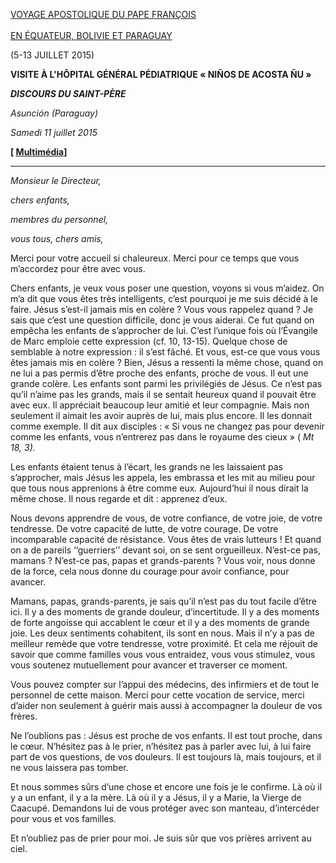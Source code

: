 [VOYAGE APOSTOLIQUE DU PAPE FRANÇOIS \
\
EN ÉQUATEUR, BOLIVIE ET PARAGUAY](/content/francesco/fr/travels/2015/outside/documents/papa-francesco-ecuador-bolivia-paraguay-2015.html)

(5-13 JUILLET 2015)

**VISITE À L'HÔPITAL GÉNÉRAL PÉDIATRIQUE « NIÑOS DE ACOSTA ÑU »**

***DISCOURS DU SAINT-PÈRE***

*Asunción (Paraguay)*

*Samedi 11 juillet 2015*

**[ [Multimédia](http://w2.vatican.va/content/francesco/fr/events/event.dir.html/content/vaticanevents/fr/2015/7/11/paraguayospedale.html)]**

* * *

*Monsieur le Directeur,*

*chers enfants,*

*membres du personnel,*

*vous tous, chers amis,*

Merci pour votre accueil si chaleureux. Merci pour ce temps que vous m’accordez pour être avec vous.

Chers enfants, je veux vous poser une question, voyons si vous m’aidez. On m’a dit que vous êtes très intelligents, c’est pourquoi je me suis décidé à le faire. Jésus s’est-il jamais mis en colère ? Vous vous rappelez quand ? Je sais que c’est une question difficile, donc je vous aiderai. Ce fut quand on empêcha les enfants de s’approcher de lui. C’est l’unique fois où l’Évangile de Marc emploie cette expression (cf. 10, 13-15). Quelque chose de semblable à notre expression : il s’est fâché. Et vous, est-ce que vous vous êtes jamais mis en colère ? Bien, Jésus a ressenti la même chose, quand on ne lui a pas permis d’être proche des enfants, proche de vous. Il eut une grande colère. Les enfants sont parmi les privilégiés de Jésus. Ce n’est pas qu’il n’aime pas les grands, mais il se sentait heureux quand il pouvait être avec eux. Il appréciait beaucoup leur amitié et leur compagnie. Mais non seulement il aimait les avoir auprès de lui, mais plus encore. Il les donnait comme exemple. Il dit aux disciples : « Si vous ne changez pas pour devenir comme les enfants, vous n’entrerez pas dans le royaume des cieux » ( *Mt 18, 3).*

Les enfants étaient tenus à l’écart, les grands ne les laissaient pas s’approcher, mais Jésus les appela, les embrassa et les mit au milieu pour que tous nous apprenions à être comme eux. Aujourd’hui il nous dirait la même chose. Il nous regarde et dit : apprenez d’eux.

Nous devons apprendre de vous, de votre confiance, de votre joie, de votre tendresse. De votre capacité de lutte, de votre courage. De votre incomparable capacité de résistance. Vous êtes de vrais lutteurs ! Et quand on a de pareils ‘‘guerriers’’ devant soi, on se sent orgueilleux. N’est-ce pas, mamans ? N’est-ce pas, papas et grands-parents ? Vous voir, nous donne de la force, cela nous donne du courage pour avoir confiance, pour avancer.

Mamans, papas, grands-parents, je sais qu’il n’est pas du tout facile d’être ici. Il y a des moments de grande douleur, d’incertitude. Il y a des moments de forte angoisse qui accablent le cœur et il y a des moments de grande joie. Les deux sentiments cohabitent, ils sont en nous. Mais il n’y a pas de meilleur remède que votre tendresse, votre proximité. Et cela me réjouit de savoir que comme familles vous vous entraidez, vous vous stimulez, vous vous soutenez mutuellement pour avancer et traverser ce moment.

Vous pouvez compter sur l’appui des médecins, des infirmiers et de tout le personnel de cette maison. Merci pour cette vocation de service, merci d’aider non seulement à guérir mais aussi à accompagner la douleur de vos frères.

Ne l’oublions pas : Jésus est proche de vos enfants. Il est tout proche, dans le cœur. N’hésitez pas à le prier, n’hésitez pas à parler avec lui, à lui faire part de vos questions, de vos douleurs. Il est toujours là, mais toujours, et il ne vous laissera pas tomber.

Et nous sommes sûrs d’une chose et encore une fois je le confirme. Là où il y a un enfant, il y a la mère. Là où il y a Jésus, il y a Marie, la Vierge de Caacupé. Demandons lui de vous protéger avec son manteau, d’intercéder pour vous et vos familles.

Et n’oubliez pas de prier pour moi. Je suis sûr que vos prières arrivent au ciel.